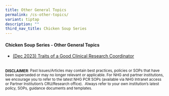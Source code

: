```yaml
---
title: Other General Topics
permalink: /cs-other-topics/
variant: tiptap
description: ""
third_nav_title: Chicken Soup Series
---
```

<h4><strong>Chicken Soup Series - Other General Topics</strong></h4>
<p></p>
<ul data-tight="true" class="tight">
<li>
<p><a href="/files/Chicken Soup/OtherGeneralTopics/Dec_23__Traits_of_a_Good_Clinical_Research_Coordinator.pdf" rel="noopener noreferrer nofollow" target="_blank">(Dec 2023) Traits of a Good Clinical Research Coordinator</a>
</p>
</li>
</ul>
<p></p>
<p>
<br><strong><sub>DISCLAIMER</sub></strong><sub>: Past Issues/Articles may contain best practices, policies or SOPs that have been superseded or may no longer relevant or applicable. For NHG and partner institutions, we encourage you to refer to the latest NHG PCR SOPs (available via NHG Intranet access or Partner Institution’s CRU/Research office).&nbsp; Always refer to your own institution’s latest policy, SOPs, guidance documents and templates.</sub>
</p>
<p></p>
